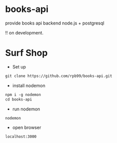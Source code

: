 # books-api
provide books api backend node.js + postgresql

!! on development.

# Surf Shop

- Set up
```HTML
git clone https://github.com/rpb99/books-api.git

```
- install nodemon
```HTML
npm i -g nodemon
cd books-api
```
- run nodemon
```HTML
nodemon
```
- open browser
```HTML
localhost:3000
```
